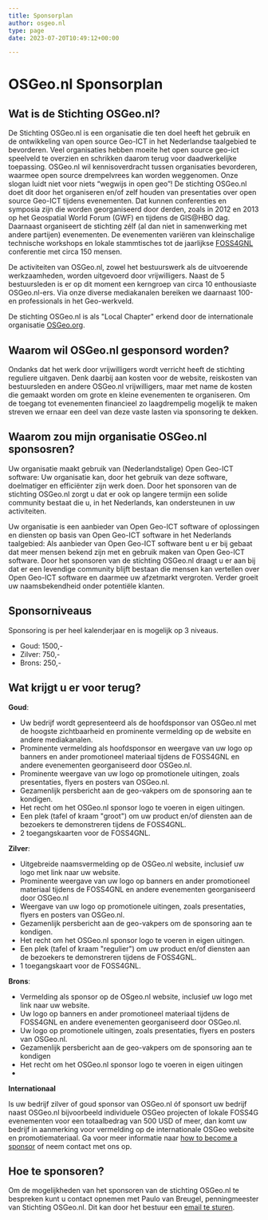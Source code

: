 ```yaml
---
title: Sponsorplan
author: osgeo.nl
type: page
date: 2023-07-20T10:49:12+00:00

---
```


# OSGeo.nl Sponsorplan

## Wat is de Stichting OSGeo.nl? 

De Stichting OSGeo.nl is een organisatie die ten doel heeft het gebruik en de ontwikkeling van 
open source Geo-ICT in het Nederlandse taalgebied te bevorderen. 
Veel organisaties hebben moeite het open source geo-ict speelveld te overzien en 
schrikken daarom terug voor daadwerkelijke toepassing. OSGeo.nl wil kennisoverdracht tussen organisaties bevorderen, 
waarmee open source drempelvrees kan worden weggenomen. Onze slogan luidt niet voor niets “wegwijs in open geo”! 
De stichting OSGeo.nl doet dit door het organiseren en/of zelf houden van presentaties over open source Geo-ICT 
tijdens evenementen. Dat kunnen conferenties en symposia zijn die worden georganiseerd door derden, 
zoals in 2012 en 2013 op het Geospatial World Forum (GWF) en tijdens de GIS@HBO dag. 
Daarnaast organiseert de stichting zélf (al dan niet in samenwerking met andere partijen) evenementen. 
De evenementen variëren van kleinschalige technische workshops en lokale stammtisches tot 
de jaarlijkse [FOSS4GNL](https://foss4g.nl) conferentie met circa 150 mensen. 

De activiteiten van OSGeo.nl, zowel het bestuurswerk als de uitvoerende werkzaamheden, worden uitgevoerd door 
vrijwilligers. Naast de 5 bestuursleden is er op dit moment een kerngroep van circa 10 enthousiaste OSGeo.nl-ers. 
Via onze diverse mediakanalen bereiken we daarnaast 100-en professionals in het Geo-werkveld. 
 
De stichting OSGeo.nl is als "Local Chapter" erkend door de internationale organisatie [OSGeo.org](https://osgeo.org). 

## Waarom wil OSGeo.nl gesponsord worden? 

Ondanks dat het werk door vrijwilligers wordt verricht heeft de stichting reguliere uitgaven. 
Denk daarbij aan kosten voor de website, reiskosten van bestuursleden en andere OSGeo.nl 
vrijwilligers, maar met name de kosten die gemaakt worden om grote en kleine evenementen te organiseren. 
Om de toegang tot evenementen financieel zo laagdrempelig mogelijk te maken streven 
we ernaar een deel van deze vaste lasten via sponsoring te dekken. 

## Waarom zou mijn organisatie OSGeo.nl sponsosren? 

Uw organisatie maakt gebruik van (Nederlandstalige) Open Geo-ICT software: Uw organisatie kan, door het gebruik 
van deze software, doelmatiger en efficiënter zijn werk doen. Door het sponsoren van de stichting OSGeo.nl 
zorgt u dat er ook op langere termijn een solide community bestaat die u, in het Nederlands, kan ondersteunen in uw activiteiten. 

Uw organisatie is een aanbieder van Open Geo-ICT software of oplossingen en diensten op basis van 
Open Geo-ICT software in het Nederlands taalgebied: Als aanbieder van Open Geo-ICT software bent u er bij 
gebaat dat meer mensen bekend zijn met en gebruik maken van Open Geo-ICT software. Door het sponsoren van de stichting 
OSGeo.nl draagt u er aan bij dat er een levendige community blijft bestaan die mensen kan vertellen over Open Geo-ICT 
software en daarmee uw afzetmarkt vergroten. Verder groeit uw naamsbekendheid onder potentiële klanten.

## Sponsorniveaus 

Sponsoring is per heel kalenderjaar en is mogelijk op 3 niveaus. 

- Goud: 1500,- 
- Zilver: 750,- 
- Brons: 250,-

## Wat krijgt u er voor terug? 

**Goud**: 

- Uw bedrijf wordt gepresenteerd als de hoofdsponsor van OSGeo.nl met de hoogste zichtbaarheid en prominente vermelding op de website en andere mediakanalen. 
- Prominente vermelding als hoofdsponsor en weergave van uw logo op banners en ander promotioneel materiaal tijdens de FOSS4GNL en andere evenementen georganiseerd door OSGeo.nl.
- Prominente weergave van uw logo op promotionele uitingen, zoals presentaties, flyers en posters van OSGeo.nl. 
- Gezamenlijk persbericht aan de geo-vakpers om de sponsoring aan te kondigen.
- Het recht om het OSGeo.nl sponsor logo te voeren in eigen uitingen.
- Een plek (tafel of kraam "groot") om uw product en/of diensten aan de bezoekers te demonstreren tijdens de FOSS4GNL. 
- 2 toegangskaarten voor de FOSS4GNL. 

**Zilver**: 

- Uitgebreide naamsvermelding op de OSGeo.nl website, inclusief uw logo met link naar uw website.
- Prominente weergave van uw logo op banners en ander promotioneel materiaal tijdens de FOSS4GNL en andere evenementen georganiseerd door OSGeo.nl 
- Weergave van uw logo op promotionele uitingen, zoals presentaties, flyers en posters van OSGeo.nl.
- Gezamenlijk persbericht aan de geo-vakpers om de sponsoring aan te kondigen. 
- Het recht om het OSGeo.nl sponsor logo te voeren in eigen uitingen.
- Een plek (tafel of kraam "regulier") om uw product en/of diensten aan de bezoekers te demonstreren tijdens de FOSS4GNL. 
- 1 toegangskaart voor de FOSS4GNL. 

**Brons**:

- Vermelding als sponsor op de OSgeo.nl website, inclusief uw logo met link naar uw website. 
- Uw logo op banners en ander promotioneel materiaal tijdens de FOSS4GNL en andere evenementen georganiseerd door OSGeo.nl.
- Uw logo op promotionele uitingen, zoals presentaties, flyers en posters van OSGeo.nl.
- Gezamenlijk persbericht aan de geo-vakpers om de sponsoring aan te kondigen 
- Het recht om het OSGeo.nl sponsor logo te voeren in eigen uitingen
- 

**Internationaal**

Is uw bedrijf zilver of goud sponsor van OSGeo.nl óf sponsort uw bedrijf naast OSGeo.nl bijvoorbeeld individuele OSGeo projecten of lokale FOSS4G evenementen voor een totaalbedrag van 500 USD of meer, dan komt uw bedrijf in aanmerking voor vermelding op de internationale OSGeo website en promotiemateriaal.  Ga voor meer informatie naar [how to become a sponsor](https://www.osgeo.org/about/how-to-become-a-sponsor/) of neem contact met ons op.

## Hoe te sponsoren?

Om de mogelijkheden van het sponsoren van de stichting OSGeo.nl te bespreken kunt u contact opnemen met 
Paulo van Breugel, penningmeester van Stichting OSGeo.nl. 
Dit kan door het bestuur een [email te sturen](mailto:bestuur@osgeo.nl). 
